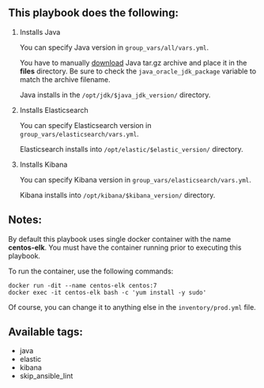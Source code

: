 ## This playbook does the following:

1. Installs Java

   You can specify Java version in `group_vars/all/vars.yml`.

   You have to manually [download](https://www.oracle.com/java/technologies/javase-jdk11-downloads.html) Java tar.gz archive and place it in the **files** directory. Be sure to check the `java_oracle_jdk_package` variable to match the archive filename.

   Java installs in the `/opt/jdk/$java_jdk_version/` directory.

2. Installs Elasticsearch

   You can specify Elasticsearch version in `group_vars/elasticsearch/vars.yml`.

   Elasticsearch installs into `/opt/elastic/$elastic_version/` directory.

3. Installs Kibana

   You can specify Kibana version in `group_vars/elasticsearch/vars.yml`.

   Kibana installs into `/opt/kibana/$kibana_version/` directory.

## Notes:
By default this playbook uses single docker container with the name **centos-elk**. You must have the container running prior to executing this playbook.

To run the container, use the following commands:
```
docker run -dit --name centos-elk centos:7
docker exec -it centos-elk bash -c 'yum install -y sudo'
```
Of course, you can change it to anything else in the `inventory/prod.yml` file.

## Available tags:
* java
* elastic
* kibana
* skip_ansible_lint
